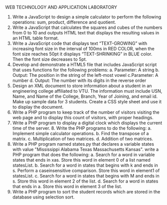 WEB TECHNOLOGY AND APPLICATION LABORATORY

1. Write a JavaScript to design a simple calculator to perform the following operations: sum, product, difference and quotient. 
2. Write a JavaScript that calculates the squares and cubes of the numbers from 0 to 10 and outputs HTML text that displays the resulting values in an HTML table format. 
3. Write a JavaScript code that displays text “TEXT-GROWING” with increasing font size in the interval of 100ms in RED COLOR, when the font size reaches 50pt it displays “TEXT-SHRINKING” in BLUE color. Then the font size decreases to 5pt. 
4. Develop and demonstrate a HTML5 file that includes JavaScript script that uses functions for the following problems:
  a. Parameter: A string 
  b. Output: The position in the string of the left-most vowel
  c.Parameter: A number
  d. Output: The number with its digits in the reverse order 
5. Design an XML document to store information about a student in an engineering college affiliated to VTU. The information must include USN, Name, and Name of the College, Branch, Year of Joining, and email id. Make up sample data for 3 students. Create a CSS style sheet and use it to display the document.
6. Write a PHP program to keep track of the number of visitors visiting the web page and to display this count of visitors, with proper headings. 
7. Write a PHP program to display a digital clock which displays the current time of the server. 8. Write the PHP programs to do the following: 
  a. Implement simple calculator operations. 
  b. Find the transpose of a matrix.
  c. Multiplication of two matrices.
  d. Addition of two matrices. 
9. Write a PHP program named states.py that declares a variable states with value "Mississippi Alabama Texas Massachusetts Kansas". write a PHP program that does the following: 
  a. Search for a word in variable states that ends in xas. Store this word in element 0 of a list named statesList.
  b. Search for a word in states that begins with k and ends in s. Perform a caseinsensitive comparison.  Store this word in element1 of statesList.
  c. Search for a word in states that begins with M and ends in s. Store this word in element 2 of the list. 
  d. Search for a word in states that ends in a. Store this word in element 3 of the list.
10. Write a PHP program to sort the student records which are stored in the database using selection sort.
